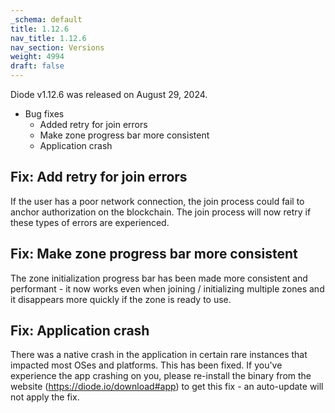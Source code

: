 ```yaml
---
_schema: default
title: 1.12.6
nav_title: 1.12.6
nav_section: Versions
weight: 4994
draft: false
---
```

Diode v1.12.6 was released on August 29, 2024.

* Bug fixes
  * Added retry for join errors
  * Make zone progress bar more consistent
  * Application crash

## Fix: Add retry for join errors

If the user has a poor network connection, the join process could fail to anchor authorization on the blockchain.  The join process will now retry if these types of errors are experienced.

## Fix: Make zone progress bar more consistent

The zone initialization progress bar has been made more consistent and performant - it now works even when joining / initializing multiple zones and it disappears more quickly if the zone is ready to use.

## Fix: Application crash

There was a native crash in the application in certain rare instances that impacted most OSes and platforms.  This has been fixed.  If you've experience the app crashing on you, please re-install the binary from the website (https://diode.io/download#app) to get this fix - an auto-update will not apply the fix.